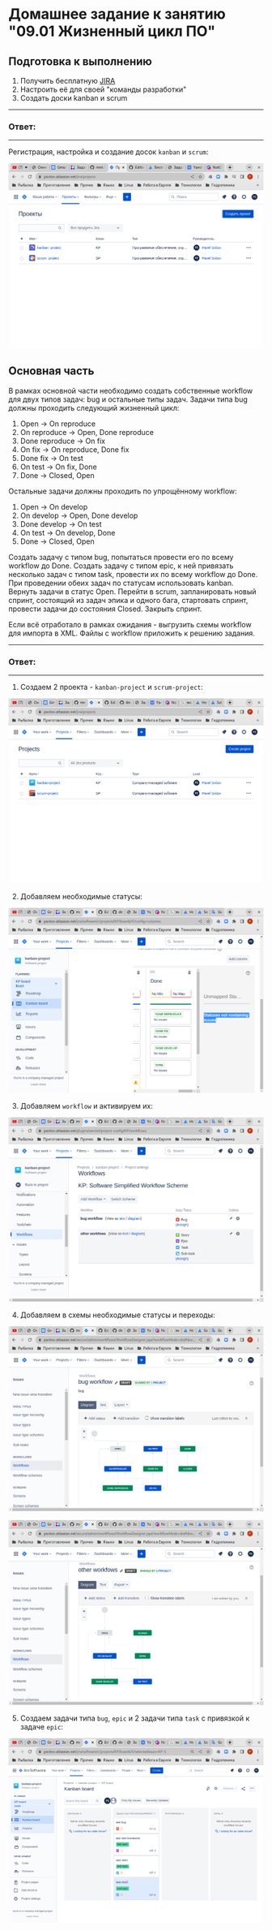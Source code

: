 # Домашнее задание к занятию "09.01 Жизненный цикл ПО"

## Подготовка к выполнению
1. Получить бесплатную [JIRA](https://www.atlassian.com/ru/software/jira/free)
2. Настроить её для своей "команды разработки"
3. Создать доски kanban и scrum

---
### Ответ:
---

Регистрация, настройка и создание досок `kanban` и `scrum`:

![9_1_1.png](https://github.com/psvitov/devops-netology/blob/main/Homework/mnt_homework_9_1/9_1_1.png)

## Основная часть
В рамках основной части необходимо создать собственные workflow для двух типов задач: bug и остальные типы задач. Задачи типа bug должны проходить следующий жизненный цикл:
1. Open -> On reproduce
2. On reproduce -> Open, Done reproduce
3. Done reproduce -> On fix
4. On fix -> On reproduce, Done fix
5. Done fix -> On test
6. On test -> On fix, Done
7. Done -> Closed, Open

Остальные задачи должны проходить по упрощённому workflow:
1. Open -> On develop
2. On develop -> Open, Done develop
3. Done develop -> On test
4. On test -> On develop, Done
5. Done -> Closed, Open

Создать задачу с типом bug, попытаться провести его по всему workflow до Done. Создать задачу с типом epic, к ней привязать несколько задач с типом task, провести их по всему workflow до Done. При проведении обеих задач по статусам использовать kanban. Вернуть задачи в статус Open.
Перейти в scrum, запланировать новый спринт, состоящий из задач эпика и одного бага, стартовать спринт, провести задачи до состояния Closed. Закрыть спринт.

Если всё отработало в рамках ожидания - выгрузить схемы workflow для импорта в XML. Файлы с workflow приложить к решению задания.

---
### Ответ:
---

1. Создаем 2 проекта - `kanban-project` и `scrum-project`:

![9_1_2.png](https://github.com/psvitov/devops-netology/blob/main/Homework/mnt_homework_9_1/9_1_2.png)

2. Добавляем необходимые статусы:

![9_1_3.png](https://github.com/psvitov/devops-netology/blob/main/Homework/mnt_homework_9_1/9_1_3.png)

3. Добавляем `workflow` и активируем их:

![9_1_4.png](https://github.com/psvitov/devops-netology/blob/main/Homework/mnt_homework_9_1/9_1_4.png)

4. Добавляем в схемы необходимые статусы и переходы:

![9_1_5.png](https://github.com/psvitov/devops-netology/blob/main/Homework/mnt_homework_9_1/9_1_5.png)

![9_1_6.png](https://github.com/psvitov/devops-netology/blob/main/Homework/mnt_homework_9_1/9_1_6.png)

5. Создаем задачи типа `bug`, `epic` и 2 задачи типа `task` с привязкой к задаче `epic`:

![9_1_7.png](https://github.com/psvitov/devops-netology/blob/main/Homework/mnt_homework_9_1/9_1_7.png)

